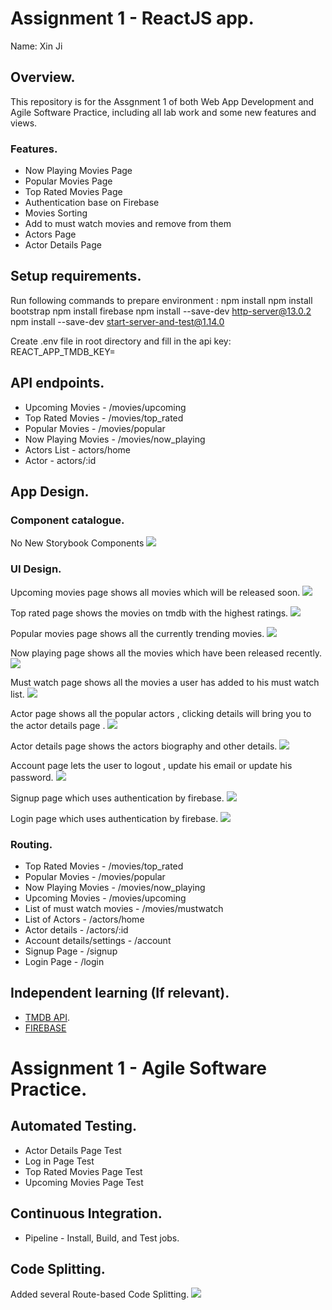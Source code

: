 # Assignment 1 - ReactJS app.

Name: Xin Ji

## Overview.

This repository is for the Assgnment 1 of both Web App Development and Agile Software Practice, including all lab work and some new features and views.

### Features.

+ Now Playing Movies Page
+ Popular Movies Page
+ Top Rated Movies Page
+ Authentication base on Firebase
+ Movies Sorting
+ Add to must watch movies and remove from them
+ Actors Page
+ Actor Details Page

## Setup requirements.

Run following commands to prepare environment :
npm install 
npm install bootstrap
npm install firebase
npm install --save-dev http-server@13.0.2
npm install --save-dev start-server-and-test@1.14.0

Create .env file in root directory and fill in the api key:
REACT_APP_TMDB_KEY=

## API endpoints.

+ Upcoming Movies - /movies/upcoming
+ Top Rated Movies - /movies/top_rated
+ Popular Movies - /movies/popular
+ Now Playing Movies - /movies/now_playing
+ Actors List - actors/home
+ Actor - actors/:id

## App Design.

### Component catalogue.

 No New Storybook Components
![](./readme_imgs/storybook.png)

### UI Design.

Upcoming movies page shows all movies which will be released soon.
![ ](./readme_imgs/Upcomingmovies.png)

Top rated page shows the movies on tmdb with the highest ratings.
![ ](./readme_imgs/Topratedmovies.png)

Popular movies page shows all the currently trending movies.
![ ](./readme_imgs/Popularmovies.png)

Now playing page shows all the movies which have been released recently.
![ ](./readme_imgs/Nowplayingmovies.png)

Must watch page shows all the movies a user has added to his must watch list.
![ ](./readme_imgs/Mustwatchmovies.png)

Actor page shows all the popular actors , clicking details will bring you to the actor details page .
![ ](./readme_imgs/actors.png)

Actor details page shows the actors biography and other details.
![ ](./readme_imgs/actordetails.png)

Account page lets the user to logout , update his email or update his password.
![ ](./readme_imgs/account.png)

Signup page which uses authentication by firebase.
![ ](./readme_imgs/signup.png)

Login page which uses authentication by firebase.
![ ](./readme_imgs/login.png)

### Routing.
 
+ Top Rated Movies - /movies/top_rated              
+ Popular Movies - /movies/popular                  
+ Now Playing Movies - /movies/now_playing         
+ Upcoming Movies - /movies/upcoming 
+ List of must watch movies - /movies/mustwatch             
+ List of Actors - /actors/home                 
+ Actor details - /actors/:id                       
+ Account details/settings - /account               
+ Signup Page - /signup               
+ Login Page - /login    

## Independent learning (If relevant).

+ [TMDB API](https://developers.themoviedb.org/3).
+ [FIREBASE](https://firebase.google.com/docs/web/setup?authuser=0)


# Assignment 1 - Agile Software Practice.

## Automated Testing.

+ Actor Details Page Test
+ Log in Page Test
+ Top Rated Movies Page Test
+ Upcoming Movies Page Test

## Continuous Integration.

+ Pipeline - Install, Build, and Test jobs.

## Code Splitting.

Added several Route-based Code Splitting.
![ ](./readme_imgs/code-splitting.png)